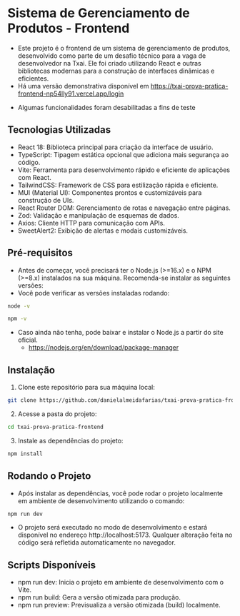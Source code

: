 # Sistema de Gerenciamento de Produtos - Frontend
- Este projeto é o frontend de um sistema de gerenciamento de produtos, desenvolvido como parte de um desafio técnico para a vaga de desenvolvedor na Txai. Ele foi criado utilizando React e outras bibliotecas modernas para a construção de interfaces dinâmicas e eficientes.
- Há uma versão demonstrativa disponível em https://txai-prova-pratica-frontend-np54lly91.vercel.app/login
* Algumas funcionalidades foram desabilitadas a fins de teste

## Tecnologias Utilizadas
- React 18: Biblioteca principal para criação da interface de usuário.
- TypeScript: Tipagem estática opcional que adiciona mais segurança ao código.
- Vite: Ferramenta para desenvolvimento rápido e eficiente de aplicações com React.
- TailwindCSS: Framework de CSS para estilização rápida e eficiente.
- MUI (Material UI): Componentes prontos e customizáveis para construção de UIs.
- React Router DOM: Gerenciamento de rotas e navegação entre páginas.
- Zod: Validação e manipulação de esquemas de dados.
- Axios: Cliente HTTP para comunicação com APIs.
- SweetAlert2: Exibição de alertas e modais customizáveis.

## Pré-requisitos
- Antes de começar, você precisará ter o Node.js (>=16.x) e o NPM (>=8.x) instalados na sua máquina. Recomenda-se instalar as seguintes versões:
- Você pode verificar as versões instaladas rodando:

```bash
node -v
```
```bash
npm -v
```
- Caso ainda não tenha, pode baixar e instalar o Node.js a partir do site oficial.
  - https://nodejs.org/en/download/package-manager

## Instalação
1. Clone este repositório para sua máquina local:
```bash
git clone https://github.com/danielalmeidafarias/txai-prova-pratica-frontend
```

2. Acesse a pasta do projeto:
```bash
cd txai-prova-pratica-frontend
```

3. Instale as dependências do projeto:
```bash
npm install
```

## Rodando o Projeto
- Após instalar as dependências, você pode rodar o projeto localmente em ambiente de desenvolvimento utilizando o comando:

```bash
npm run dev
```
* O projeto será executado no modo de desenvolvimento e estará disponível no endereço http://localhost:5173. Qualquer alteração feita no código será refletida automaticamente no navegador.

## Scripts Disponíveis
- npm run dev: Inicia o projeto em ambiente de desenvolvimento com o Vite.
- npm run build: Gera a versão otimizada para produção.
- npm run preview: Previsualiza a versão otimizada (build) localmente.
